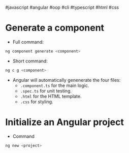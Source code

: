 #javascript #angular #oop #cli #typescript #html #css 

# Generate a component
- Full command:
```bash
ng component generate <component>
```

- Short command:
```bash
ng c g <component>
```

- Angular will automatically genenerate the four files: 
	- `.component.ts` for the main logic.
	- `.spec.ts` for unit testing.
	- `.html` for the HTML template.
	- `.css` for styling.
# Initialize an Angular project
- Command
```bash
ng new <project>
```

